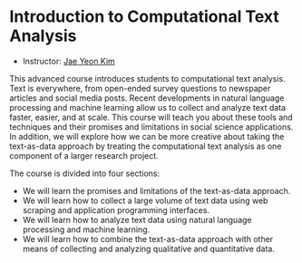 # Introduction to Computational Text Analysis

* Instructor: [Jae Yeon Kim](https://jaeyk.github.io/)

This advanced course introduces students to computational text analysis. Text is everywhere, from open-ended survey questions to newspaper articles and social media posts. Recent developments in natural language processing and machine learning allow us to collect and analyze text data faster, easier, and at scale. This course will teach you about these tools and techniques and their promises and limitations in social science applications. In addition, we will explore how we can be more creative about taking the text-as-data approach by treating the computational text analysis as one component of a larger research project.

The course is divided into four sections:
* We will learn the promises and limitations of the text-as-data approach.
* We will learn how to collect a large volume of text data using web scraping and application programming interfaces.
* We will learn how to analyze text data using natural language processing and machine learning.
* We will learn how to combine the text-as-data approach with other means of collecting and analyzing qualitative and quantitative data.
